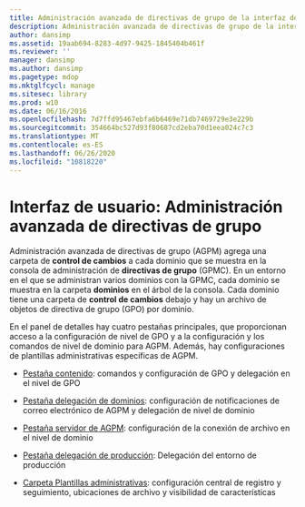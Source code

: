 ```yaml
---
title: Administración avanzada de directivas de grupo de la interfaz de usuario
description: Administración avanzada de directivas de grupo de la interfaz de usuario
author: dansimp
ms.assetid: 19aab694-8283-4d97-9425-1845404b461f
ms.reviewer: ''
manager: dansimp
ms.author: dansimp
ms.pagetype: mdop
ms.mktglfcycl: manage
ms.sitesec: library
ms.prod: w10
ms.date: 06/16/2016
ms.openlocfilehash: 7d7ffd95467ebfa6b6469e71db7469729e3e229b
ms.sourcegitcommit: 354664bc527d93f80687cd2eba70d1eea024c7c3
ms.translationtype: MT
ms.contentlocale: es-ES
ms.lasthandoff: 06/26/2020
ms.locfileid: "10818220"
---
```

# Interfaz de usuario: Administración avanzada de directivas de grupo


Administración avanzada de directivas de grupo (AGPM) agrega una carpeta de **control de cambios** a cada dominio que se muestra en la consola de administración de **directivas de grupo** (GPMC). En un entorno en el que se administran varios dominios con la GPMC, cada dominio se muestra en la carpeta **dominios** en el árbol de la consola. Cada dominio tiene una carpeta de **control de cambios** debajo y hay un archivo de objetos de directiva de grupo (GPO) por dominio.

En el panel de detalles hay cuatro pestañas principales, que proporcionan acceso a la configuración de nivel de GPO y a la configuración y los comandos de nivel de dominio para AGPM. Además, hay configuraciones de plantillas administrativas específicas de AGPM.

-   [Pestaña contenido](contents-tab-agpm30ops.md): comandos y configuración de GPO y delegación en el nivel de GPO

-   [Pestaña delegación de dominios](domain-delegation-tab-agpm30ops.md): configuración de notificaciones de correo electrónico de AGPM y delegación de nivel de dominio

-   [Pestaña servidor de AGPM](agpm-server-tab-agpm30ops.md): configuración de la conexión de archivo en el nivel de dominio

-   [Pestaña delegación de producción](production-delegation-tab-agpm30ops.md): Delegación del entorno de producción

-   [Carpeta Plantillas administrativas](administrative-templates-folder-agpm30ops.md): configuración central de registro y seguimiento, ubicaciones de archivo y visibilidad de características

 

 





